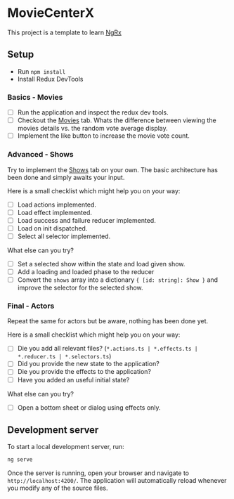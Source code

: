 # MovieCenterX

This project is a template to learn [NgRx](https://ngrx.io/)

## Setup

- Run `npm install`
- Install Redux DevTools

### Basics - Movies

- [ ] Run the application and inspect the redux dev tools.
- [ ] Checkout the [Movies](http://localhost:4200/movies) tab. Whats the difference between viewing the movies details vs. the random vote average display.
- [ ] Implement the like button to increase the movie vote count.

### Advanced - Shows

Try to implement the [Shows](http://localhost:4200/shows) tab on your own. The basic architecture has been done and simply awaits your input.

Here is a small checklist which might help you on your way:

- [ ] Load actions implemented.
- [ ] Load effect implemented.
- [ ] Load success and failure reducer implemented.
- [ ] Load on init dispatched.
- [ ] Select all selector implemented.

What else can you try?

- [ ] Set a selected show within the state and load given show.
- [ ] Add a loading and loaded phase to the reducer
- [ ] Convert the `shows` array into a dictionary `{ [id: string]: Show }` and improve the selector for the selected show.

### Final - Actors

Repeat the same for actors but be aware, nothing has been done yet.

Here is a small checklist which might help you on your way:

- [ ] Die you add all relevant files? (`*.actions.ts | *.effects.ts | *.reducer.ts | *.selectors.ts`)
- [ ] Did you provide the new state to the application?
- [ ] Die you provide the effects to the application?
- [ ] Have you added an useful initial state?

What else can you try?

- [ ] Open a bottom sheet or dialog using effects only.

## Development server

To start a local development server, run:

```bash
ng serve
```

Once the server is running, open your browser and navigate to `http://localhost:4200/`. The application will automatically reload whenever you modify any of the source files.
